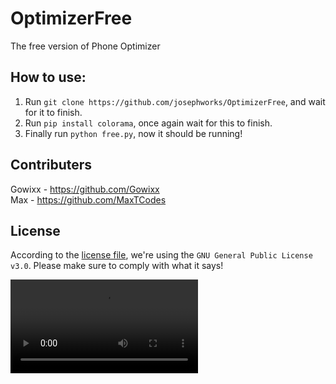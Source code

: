 # OptimizerFree
The free version of Phone Optimizer

## How to use:
  1. Run `git clone https://github.com/josephworks/OptimizerFree`, and wait for it to finish.
  2. Run `pip install colorama`, once again wait for this to finish.
  3. Finally run `python free.py`, now it should be running!

## Contributers

Gowixx - https://github.com/Gowixx <br/>
Max - https://github.com/MaxTCodes

## License
According to the [license file](LICENSE), we're using the `GNU General Public License v3.0`. Please make sure to comply with what it says!

![vidoe](https://user-images.githubusercontent.com/18745823/119206605-73548100-ba50-11eb-8990-2102cfc05784.mp4)
